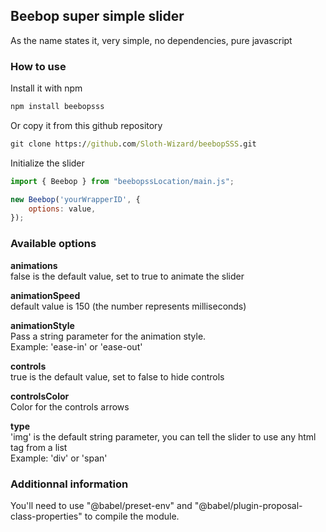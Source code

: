 ## **Beebop super simple slider**

As the name states it, very simple, no dependencies, pure javascript

### **How to use**

Install it with npm
```cmd
npm install beebopsss
```

Or copy it from this github repository
```cmd
git clone https://github.com/Sloth-Wizard/beebopSSS.git
```

Initialize the slider
```js
import { Beebop } from "beebopssLocation/main.js";

new Beebop('yourWrapperID', {
    options: value,
});
```
### **Available options**
**animations**  
false is the default value, set to true to animate the slider  

**animationSpeed**  
default value is 150 (the number represents milliseconds)  

**animationStyle**  
Pass a string parameter for the animation style.  
Example: 'ease-in' or 'ease-out'  

**controls**  
true is the default value, set to false to hide controls  

**controlsColor**  
Color for the controls arrows  

**type**  
'img' is the default string parameter, you can tell the slider to use any html tag from a list  
Example: 'div' or 'span'

### **Additionnal information**
You'll need to use "@babel/preset-env" and "@babel/plugin-proposal-class-properties" to compile the module.
